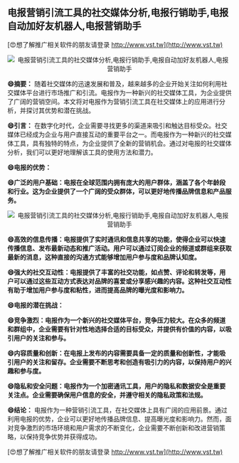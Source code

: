 ## **电报营销引流工具的社交媒体分析,电报行销助手,电报自动加好友机器人,电报营销助手**

[😍想了解推广相关软件的朋友请登录 http://www.vst.tw](http://www.vst.tw)

 <center><img src="https://vst.tw/MP4/tuiguang/png/1.png" alt="电报营销引流工具的社交媒体分析,电报行销助手,电报自动加好友机器人,电报营销助手"></center>

**😄摘要：**
随着社交媒体的迅速发展和普及，越来越多的企业开始关注如何利用社交媒体平台进行市场推广和引流。电报作为一种新兴的社交媒体工具，为企业提供了广阔的营销空间。本文将对电报作为营销引流工具在社交媒体上的应用进行分析，并探讨其优势和潜在挑战。

**😄引言：**
在数字化时代，企业需要寻找更多的渠道来吸引和触达目标受众。社交媒体已经成为企业与用户直接互动的重要平台之一。而电报作为一种新兴的社交媒体工具，具有独特的特点，为企业提供了全新的营销机会。通过对电报的社交媒体分析，我们可以更好地理解该工具的使用方法和潜力。

**😄电报的优势：**

**😄广泛的用户基础：电报在全球范围内拥有庞大的用户群体，涵盖了各个年龄段和行业。这为企业提供了一个广阔的受众群体，可以更好地传播品牌信息和产品服务。**

 <center><img src="https://vst.tw/MP4/tuiguang/png/5.png" alt="电报营销引流工具的社交媒体分析,电报行销助手,电报自动加好友机器人,电报营销助手"></center>

**😄高效的信息传播：电报提供了实时通讯和信息共享的功能，使得企业可以快速传播信息、发布最新动态和推广活动。用户可以通过订阅企业的频道或群组来获取最新的消息，这种直接的沟通方式能够增加用户参与度和品牌认知度。**

**😄强大的社交互动性：电报提供了丰富的社交功能，如点赞、评论和转发等，用户可以通过这些互动方式表达对品牌的喜爱或分享感兴趣的内容。这种社交互动性有助于增加用户参与度和粘性，进而提高品牌的曝光度和影响力。**

**😄电报的潜在挑战：**

**😄竞争激烈：电报作为一个新兴的社交媒体平台，竞争压力较大。在众多的频道和群组中，企业需要有针对性地选择合适的目标受众，并提供有价值的内容，以吸引用户的关注和参与。**

**😄内容质量和创新：在电报上发布的内容需要具备一定的质量和创新性，才能吸引用户的关注和留存。企业需要不断思考和创造有吸引力的内容，以保持用户的兴趣和参与度。**

**😄隐私和安全问题：电报作为一个加密通讯工具，用户的隐私和数据安全是重要关注点。企业需要确保用户信息的安全，并遵守相关的隐私政策和法规。**

**😄结论：**
电报作为一种营销引流工具，在社交媒体上具有广阔的应用前景。通过利用电报的优势，企业可以更好地传播品牌信息、提高曝光度和影响力。然而，面对竞争激烈的市场环境和用户需求的不断变化，企业需要不断创新和改进营销策略，以保持竞争优势并获得成功。

[😍想了解推广相关软件的朋友请登录 http://www.vst.tw](http://www.vst.tw)



